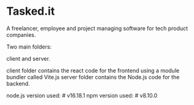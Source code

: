 # Tasked.it

A freelancer, employee and project managing software for tech product companies. 

Two main folders:

client and server. 

client folder contains the react code for the frontend using a module bundler called Vite.js
server folder contains the Node.js code for the backend.

node.js version used: # v16.18.1
npm version used: # v8.10.0
